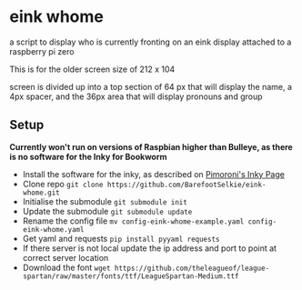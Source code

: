 # eink whome
a script to display who is currently fronting on an eink display attached to a raspberry pi zero

This is for the older screen size of 212 x 104

screen is divided up into a top section of 64 px that will display the name, a 4px spacer, and the 36px area that will display pronouns and group

## Setup

**Currently won't run on versions of Raspbian higher than Bulleye, as there is no software for the Inky for Bookworm**

- Install the software for the inky, as described on [Pimoroni's Inky Page](https://learn.pimoroni.com/article/getting-started-with-inky-phat)
- Clone repo `git clone https://github.com/BarefootSelkie/eink-whome.git`
- Initialise the submodule `git submodule init`
- Update the submodule `git submodule update`
- Rename the config file `mv config-eink-whome-example.yaml config-eink-whome.yaml`
- Get yaml and requests `pip install pyyaml requests`
- If there server is not local update the ip address and port to point at correct server location
- Download the font `wget https://github.com/theleagueof/league-spartan/raw/master/fonts/ttf/LeagueSpartan-Medium.ttf`